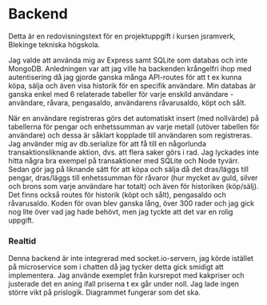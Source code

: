 # Backend

Detta är en redovisningstext för en projektuppgift i kursen jsramverk, Blekinge tekniska högskola. 

Jag valde att använda mig av Express samt SQLite som databas och inte MongoDB. Anledningen var att jag ville ha backenden krångelfri ihop med autentisering då jag gjorde ganska många API-routes för att t ex kunna köpa, sälja och även visa historik för en specifik användare. Min databas är ganska enkel med 6 relaterade tabeller för varje enskild användare - användare, råvara, pengasaldo, användarens råvarusaldo, köpt och sålt. 

När en användare registreras görs det automatiskt insert (med nollvärde) på tabellerna för pengar och enhetssumman av varje metall (utöver tabellen för användare) och dessa är såklart kopplade till användaren som registreras. Jag använder mig av db.serialize för att få till en någorlunda transaktionsliknande aktion, dvs. att flera saker görs i rad. Jag lyckades inte hitta några bra exempel på transaktioner med SQLite och Node tyvärr. Sedan gör jag på liknande sätt för att köpa och sälja då det dras/läggs till pengar, dras/läggs till enhetssumman för råvaror (hur mycket av guld, silver och brons som varje användare har totalt) och även för historiken (köp/sälj). Det finns också routes för historik (köpt och sålt), pengasaldo och råvarusaldo. Koden för ovan blev ganska lång, över 300 rader och jag gick nog lite över vad jag hade behövt, men jag tyckte att det var en rolig uppgift. 

### Realtid

Denna backend är inte integrerad med socket.io-servern, jag körde istället på microservice som i chatten då jag tycker detta gick smidigt att implementera. Jag använde exemplet från kursrepot med kakpriser och justerade det en aning ifall priserna t ex går under noll. Jag lade ingen större vikt på prislogik. Diagrammet fungerar som det ska. 